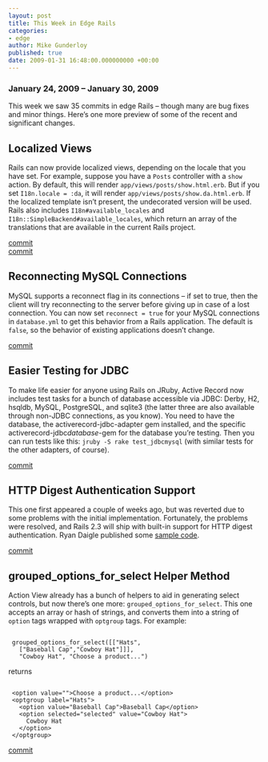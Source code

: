 ```yaml
---
layout: post
title: This Week in Edge Rails
categories:
- edge
author: Mike Gunderloy
published: true
date: 2009-01-31 16:48:00.000000000 +00:00
---
```

<h3>January 24, 2009 &#8211; January 30, 2009</h3>
<p>This week we saw 35 commits in edge Rails &#8211; though many are bug fixes and minor things. Here&#8217;s one more preview of some of the recent and significant changes.</p>
<h2>Localized Views</h2>
<p>Rails can now provide localized views, depending on the locale that you have set. For example, suppose you have a <code>Posts</code> controller with a <code>show</code> action. By default, this will render <code>app/views/posts/show.html.erb</code>. But if you set <code>I18n.locale = :da</code>, it will render <code>app/views/posts/show.da.html.erb</code>. If the localized template isn&#8217;t present, the undecorated version will be used. Rails also includes <code>I18n#available_locales</code> and <code>I18n::SimpleBackend#available_locales</code>, which return an array of the translations that are available in the current Rails project.</p>
<p><a href="http://github.com/rails/rails/commit/5c062bf1000886d26b3a4c3b08dfb6618a4adcdf">commit</a><br />
<a href="http://github.com/rails/rails/commit/a98cd7ca9b2f24a4500963e58ba5c37d6bdf9259">commit</a></p>
<h2>Reconnecting MySQL Connections</h2>
<p>MySQL supports a reconnect flag in its connections &#8211; if set to true, then the client will try reconnecting to the server before giving up in case of a lost connection. You can now set <code>reconnect = true</code> for your MySQL connections in <code>database.yml</code> to get this behavior from a Rails application. The default is <code>false</code>, so the behavior of existing applications doesn&#8217;t change.</p>
<p><a href="http://github.com/rails/rails/commit/5fe6635e05a18b312c47fe6bbbaf88fd62e7703d">commit</a></p>
<h2>Easier Testing for <span class="caps">JDBC</span></h2>
<p>To make life easier for anyone using Rails on JRuby, Active Record now includes test tasks for a bunch of database accessible via <span class="caps">JDBC</span>: Derby, H2, hsqldb, MySQL, PostgreSQL, and sqlite3 (the latter three are also available through non-<span class="caps">JDBC</span> connections, as you know). You need to have the database, the activerecord-jdbc-adapter gem installed, and the specific activerecord-jdbc<em>database</em>-gem for the database you&#8217;re testing. Then you can run tests like this: <code>jruby -S rake test_jdbcmysql</code> (with similar tests for the other adapters, of course).</p>
<p><a href="http://github.com/rails/rails/commit/4ef9845aa324679b88e19b8223dd90b774215bc6">commit</a></p>
<h2><span class="caps">HTTP</span> Digest Authentication Support</h2>
<p>This one first appeared a couple of weeks ago, but was reverted due to some problems with the initial implementation. Fortunately, the problems were resolved, and Rails 2.3 will ship with built-in support for <span class="caps">HTTP</span> digest authentication. Ryan Daigle published some <a href="http://ryandaigle.com/articles/2009/1/30/what-s-new-in-edge-rails-http-digest-authentication">sample code</a>.</p>
<p><a href="http://github.com/rails/rails/commit/306cc2b920203cfa51cee82d2fc452484efc72f8">commit</a></p>
<h2>grouped_options_for_select Helper Method</h2>
<p>Action View already has a bunch of helpers to aid in generating select controls, but now there&#8217;s one more: <code>grouped_options_for_select</code>. This one accepts an array or hash of strings, and converts them into a string of <code>option</code> tags wrapped with <code>optgroup</code> tags. For example:</p>
<pre><code>
 grouped_options_for_select([["Hats", 
   ["Baseball Cap","Cowboy Hat"]]], 
   "Cowboy Hat", "Choose a product...")
</code></pre>
<p>returns</p>
<pre><code>
 &lt;option value=""&gt;Choose a product...&lt;/option&gt;
 &lt;optgroup label="Hats"&gt;
   &lt;option value="Baseball Cap"&gt;Baseball Cap&lt;/option&gt;
   &lt;option selected="selected" value="Cowboy Hat"&gt;
     Cowboy Hat
   &lt;/option&gt;
 &lt;/optgroup&gt;
</code></pre>
<p><a href="http://github.com/rails/rails/commit/8761663a68bd7ddd918f78fb3def4697784024f2">commit</a></p>